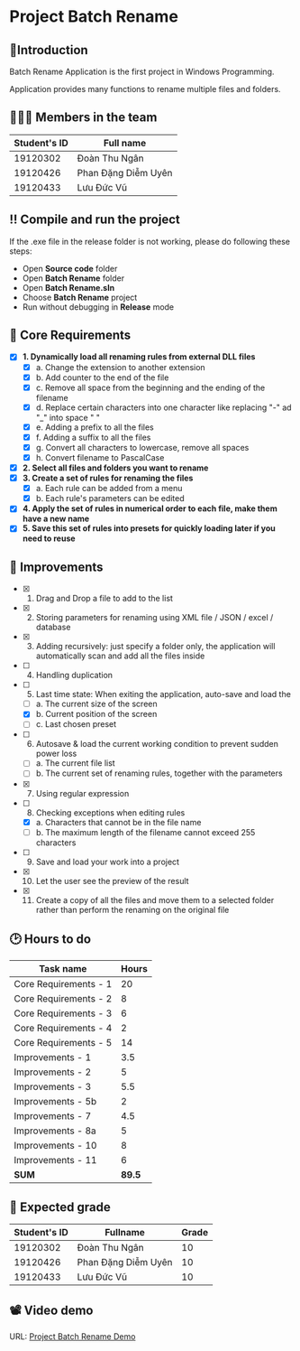 # Project Batch Rename

## 📢Introduction

Batch Rename Application is the first project in Windows Programming.

Application provides many functions to rename multiple files and folders.

## 👩‍👧‍👦 Members in the team

| Student's ID | Full name |
| ----------- | ------------- |
| 19120302 | Đoàn Thu Ngân |
| 19120426 | Phan Đặng Diễm Uyên |
| 19120433 | Lưu Đức Vũ |

## ‼ Compile and run the project

If the .exe file in the release folder is not working, please do following these steps:
- Open **Source code** folder
- Open **Batch Rename** folder
- Open **Batch Rename.sln**
- Choose **Batch Rename** project
- Run without debugging in **Release** mode

## 🔑 Core Requirements

- [x] **1. Dynamically load all renaming rules from external DLL files**
  - [x] a. Change the extension to another extension
  - [x] b. Add counter to the end of the file
  - [x] c. Remove all space from the beginning and the ending of the filename
  - [x] d. Replace certain characters into one character like replacing "-" ad "_" into space " "
  - [x] e. Adding a prefix to all the files
  - [x] f. Adding a suffix to all the files
  - [x] g. Convert all characters to lowercase, remove all spaces
  - [x] h. Convert filename to PascalCase
- [x] **2. Select all files and folders you want to rename**
- [x] **3. Create a set of rules for renaming the files**
  - [x] a. Each rule can be added from a menu
  - [x] b. Each rule's parameters can be edited
- [x] **4. Apply the set of rules in numerical order to each file, make them have a new name**
- [x] **5. Save this set of rules into presets for quickly loading later if you need to reuse**

## 💯 Improvements

- [x] 1. Drag and Drop a file to add to the list
- [x] 2. Storing parameters for renaming using XML file / JSON / excel / database
- [x] 3. Adding recursively: just specify a folder only, the application will automatically scan and add all the files inside
- [ ] 4. Handling duplication
- [ ] 5. Last time state: When exiting the application, auto-save and load the
  - [ ] a. The current size of the screen
  - [x] b. Current position of the screen
  - [ ] c. Last chosen preset
- [ ] 6. Autosave & load the current working condition to prevent sudden power loss
  - [ ] a. The current file list
  - [ ] b. The current set of renaming rules, together with the parameters
- [x] 7. Using regular expression
- [ ] 8. Checking exceptions when editing rules
  - [x] a. Characters that cannot be in the file name
  - [ ] b. The maximum length of the filename cannot exceed 255 characters
- [ ] 9. Save and load your work into a project
- [x] 10. Let the user see the preview of the result
- [x] 11. Create a copy of all the files and move them to a selected folder rather than perform the renaming on the original file

## 🕑 Hours to do

| Task name | Hours |
| ------------- | --- |
| Core Requirements - 1 | 20 |
| Core Requirements - 2 | 8 |
| Core Requirements - 3 | 6 |
| Core Requirements - 4 | 2 |
| Core Requirements - 5 | 14 |
| Improvements - 1 | 3.5 |
| Improvements - 2 | 5 |
| Improvements - 3 | 5.5 |
| Improvements - 5b | 2 |
| Improvements - 7 | 4.5 |
| Improvements - 8a | 5 |
| Improvements - 10 | 8 |
| Improvements - 11 | 6 |
| **SUM** | **89.5** |

## 📌 Expected grade

| Student's ID | Fullname | Grade |
| -------- | -------------------| --- |
| 19120302 | Đoàn Thu Ngân | 10 |
| 19120426 | Phan Đặng Diễm Uyên | 10 |
| 19120433 | Lưu Đức Vũ | 10 |

## 📽 Video demo
URL: [Project Batch Rename Demo](https://www.youtube.com/watch?v=rccXvDtXC_k)
